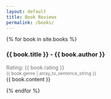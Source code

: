 ```yaml
---
layout: default
title: Book Reviews
permalink: /books/
---
```

<div class="well">
    <div class="list-group">
      {% for book in site.books %}
      <div class="list-group-item">
        <div class="row-action-primary">
          <i class="fa fa-gavel"></i>
        </div>
        <div class="row-content">
          <h3 class="list-group-item-heading">{{ book.title }} - {{ book.author }}</h3>
          <p class="list-group-item-text">
          <div style="position: relative; color: rgba(0,0,0,.54); font-size: 14px;">Rating: {{ book.rating }}</div>
          <div style="position: relative; color: rgba(0,0,0,.54); font-size: 12px;">{{ book.genre | array_to_sentence_string }}</div>
          {{ book.content }}
          </p>
        </div>
      </div>
      <div class="list-group-separator"></div>
      {% endfor %}
    </div>
</div><!-- end #home -->
